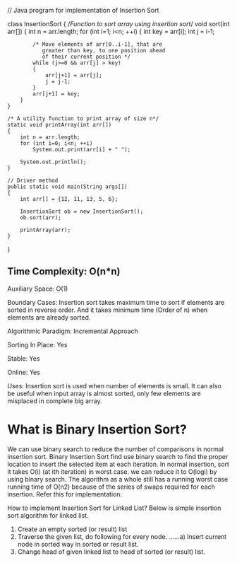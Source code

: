 // Java program for implementation of Insertion Sort

class InsertionSort
{
    /*Function to sort array using insertion sort*/
    void sort(int arr[])
    {
        int n = arr.length;
        for (int i=1; i<n; ++i)
        {
            int key = arr[i];
            int j = i-1;
 
            /* Move elements of arr[0..i-1], that are
               greater than key, to one position ahead
               of their current position */
            while (j>=0 && arr[j] > key)
            {
                arr[j+1] = arr[j];
                j = j-1;
            }
            arr[j+1] = key;
        }
    }
 
    /* A utility function to print array of size n*/
    static void printArray(int arr[])
    {
        int n = arr.length;
        for (int i=0; i<n; ++i)
            System.out.print(arr[i] + " ");
 
        System.out.println();
    }
 
    // Driver method
    public static void main(String args[])
    {        
        int arr[] = {12, 11, 13, 5, 6};
 
        InsertionSort ob = new InsertionSort();        
        ob.sort(arr);
         
        printArray(arr);
    }
} 

## Time Complexity: O(n*n)

Auxiliary Space: O(1)

Boundary Cases: Insertion sort takes maximum time to sort if elements are sorted in reverse order. And it takes minimum time (Order of n) when elements are already sorted.

Algorithmic Paradigm: Incremental Approach

Sorting In Place: Yes

Stable: Yes

Online: Yes

Uses: Insertion sort is used when number of elements is small. It can also be useful when input array is almost sorted, only few elements are misplaced in complete big array.

# What is Binary Insertion Sort?
We can use binary search to reduce the number of comparisons in normal insertion sort. Binary Insertion Sort find use binary search to find the proper location to insert the selected item at each iteration. In normal insertion, sort it takes O(i) (at ith iteration) in worst case. we can reduce it to O(logi) by using binary search. The algorithm as a whole still has a running worst case running time of O(n2) because of the series of swaps required for each insertion. Refer this for implementation.

How to implement Insertion Sort for Linked List?
Below is simple insertion sort algorithm for linked list.

1) Create an empty sorted (or result) list
2) Traverse the given list, do following for every node.
......a) Insert current node in sorted way in sorted or result list.
3) Change head of given linked list to head of sorted (or result) list. 
